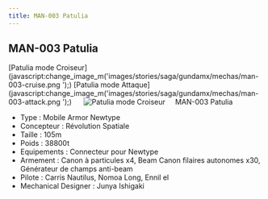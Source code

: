 ```yaml
---
title: MAN-003 Patulia
---
```


MAN-003 Patulia
---------------

[Patulia mode Croiseur](javascript:change_image_m('images/stories/saga/gundamx/mechas/man-003-cruise.png
');) [Patulia mode Attaque](javascript:change_image_m('images/stories/saga/gundamx/mechas/man-003-attack.png
');)      ![
Patulia mode Croiseur](/images/stories/saga/gundamx/mechas/man-003-cruise.png
)    
MAN-003 Patulia   
  
- Type : Mobile Armor Newtype  
- Concepteur : Révolution Spatiale  
- Taille : 105m  
- Poids : 38800t  
- Equipements : Connecteur pour Newtype  
- Armement : Canon à particules x4, Beam Canon filaires autonomes x30, Générateur de champs anti-beam  
- Pilote : Carris Nautilus, Nomoa Long, Ennil el  
- Mechanical Designer : Junya Ishigaki

